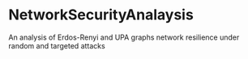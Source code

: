 # NetworkSecurityAnalaysis
An analysis of Erdos-Renyi and UPA graphs network resilience under random and targeted attacks 
